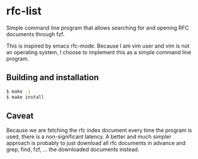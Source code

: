 # rfc-list
Simple command line program that allows searching for and opening RFC documents
through fzf.

This is inspired by emacs rfc-mode. Because I am vim user and vim is not an
operating system, I choose to implement this as a simple command line program.

## Building and installation
```sh
$ make -j
$ make install
```

## Caveat
Because we are fetching the rfc index document every time the program is used,
there is a non-significant latency. A better and much simpler approach is
probably to just download all rfc documents in advance and grep, find, fzf, ...
the downloaded documents instead.
